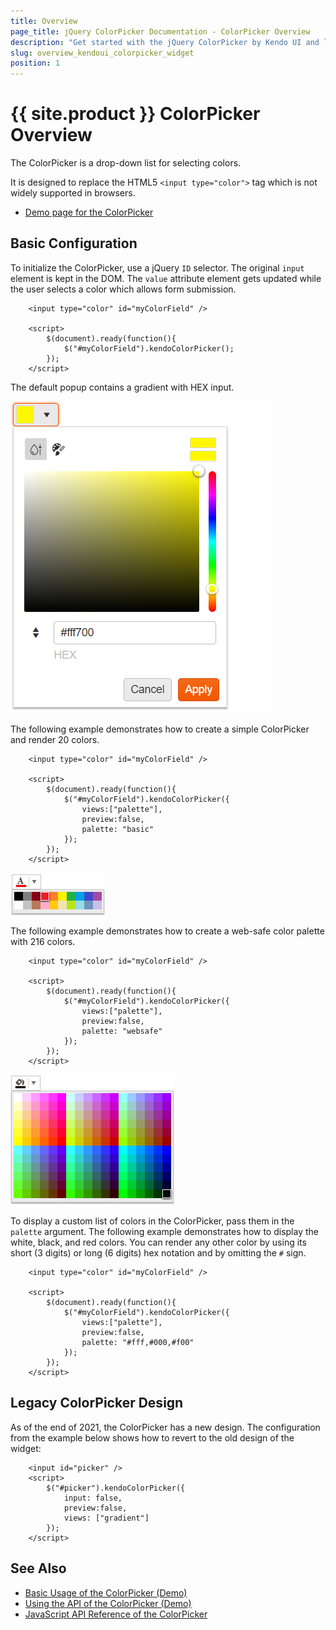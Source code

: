 ```yaml
---
title: Overview
page_title: jQuery ColorPicker Documentation - ColorPicker Overview
description: "Get started with the jQuery ColorPicker by Kendo UI and learn how to create, initialize, and enable the widget."
slug: overview_kendoui_colorpicker_widget
position: 1
---
```


# {{ site.product }} ColorPicker Overview

The ColorPicker is a drop-down list for selecting colors.

It is designed to replace the HTML5 `<input type="color">` tag which is not widely supported in browsers.

* [Demo page for the ColorPicker](https://demos.telerik.com/kendo-ui/colorpicker/index)

## Basic Configuration

To initialize the ColorPicker, use a jQuery `ID` selector. The original `input` element is kept in the DOM. The `value` attribute element gets updated while the user selects a color which allows form submission.

```dojo
    <input type="color" id="myColorField" />

    <script>
        $(document).ready(function(){
            $("#myColorField").kendoColorPicker();
        });
    </script>
```

The default popup contains a gradient with HEX input.

![Kendo UI for jQuery HEX ColorPicker](colorpicker-hex.png)

The following example demonstrates how to create a simple ColorPicker and render 20 colors.

```dojo
    <input type="color" id="myColorField" />

    <script>
        $(document).ready(function(){
            $("#myColorField").kendoColorPicker({ 
            	views:["palette"],
                preview:false,
            	palette: "basic" 
            });
        });
    </script>
```

![Kendo UI for jQuery ColorPicker with a basic palette](colorpicker-basic-palette.png)

The following example demonstrates how to create a web-safe color palette with 216 colors.

```dojo
    <input type="color" id="myColorField" />

    <script>
        $(document).ready(function(){
            $("#myColorField").kendoColorPicker({ 
            	views:["palette"],
                preview:false,
            	palette: "websafe" 
            });
        });
    </script>
```

![Kendo UI for jQuery ColorPicker with a web-safe palette](colorpicker-websafe-palette.png)

To display a custom list of colors in the ColorPicker, pass them in the `palette` argument. The following example demonstrates how to display the white, black, and red colors. You can render any other color by using its short (3 digits) or long (6 digits) hex notation and by omitting the `#` sign.

```dojo
    <input type="color" id="myColorField" />

    <script>
        $(document).ready(function(){
            $("#myColorField").kendoColorPicker({
            	views:["palette"],
                preview:false,
                palette: "#fff,#000,#f00"
            });
        });
    </script>
```

## Legacy ColorPicker Design

As of the end of 2021, the ColorPicker has a new design. The configuration from the example below shows how to revert to the old design of the widget:

```dojo
    <input id="picker" />
    <script>
        $("#picker").kendoColorPicker({
            input: false,
            preview:false,
            views: ["gradient"]
        });
    </script>
```

## See Also

* [Basic Usage of the ColorPicker (Demo)](https://demos.telerik.com/kendo-ui/colorpicker/index)
* [Using the API of the ColorPicker (Demo)](https://demos.telerik.com/kendo-ui/colorpicker/api)
* [JavaScript API Reference of the ColorPicker](/api/javascript/ui/colorpicker)
